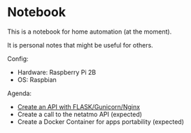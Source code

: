 # Notebook

This is a notebook for home automation (at the moment).

It is personal notes that might be useful for others.

Config:
- Hardware: Raspberry Pi 2B 
- OS: Raspbian

Agenda:
- [Create an API with FLASK/Gunicorn/Nginx](https://github.com/Clement05/Notebook/blob/main/Flask_Gunicorn_Nginx.md)
- Create a call to the netatmo API (expected)
- Create a Docker Container for apps portability (expected)
